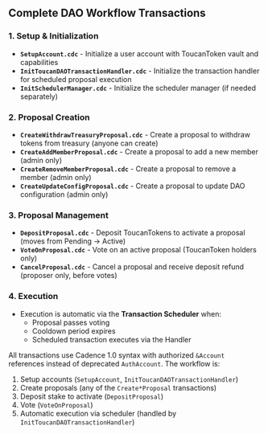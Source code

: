 
## Complete DAO Workflow Transactions

### 1. **Setup & Initialization**
- **`SetupAccount.cdc`** - Initialize a user account with ToucanToken vault and capabilities
- **`InitToucanDAOTransactionHandler.cdc`** - Initialize the transaction handler for scheduled proposal execution
- **`InitSchedulerManager.cdc`** - Initialize the scheduler manager (if needed separately)

### 2. **Proposal Creation**
- **`CreateWithdrawTreasuryProposal.cdc`** - Create a proposal to withdraw tokens from treasury (anyone can create)
- **`CreateAddMemberProposal.cdc`** - Create a proposal to add a new member (admin only)
- **`CreateRemoveMemberProposal.cdc`** - Create a proposal to remove a member (admin only)
- **`CreateUpdateConfigProposal.cdc`** - Create a proposal to update DAO configuration (admin only)

### 3. **Proposal Management**
- **`DepositProposal.cdc`** - Deposit ToucanTokens to activate a proposal (moves from Pending → Active)
- **`VoteOnProposal.cdc`** - Vote on an active proposal (ToucanToken holders only)
- **`CancelProposal.cdc`** - Cancel a proposal and receive deposit refund (proposer only, before votes)

### 4. **Execution**
- Execution is automatic via the **Transaction Scheduler** when:
  - Proposal passes voting
  - Cooldown period expires
  - Scheduled transaction executes via the Handler

All transactions use Cadence 1.0 syntax with authorized `&Account` references instead of deprecated `AuthAccount`. The workflow is:

1. Setup accounts (`SetupAccount`, `InitToucanDAOTransactionHandler`)
2. Create proposals (any of the `Create*Proposal` transactions)
3. Deposit stake to activate (`DepositProposal`)
4. Vote (`VoteOnProposal`)
5. Automatic execution via scheduler (handled by `InitToucanDAOTransactionHandler`)
